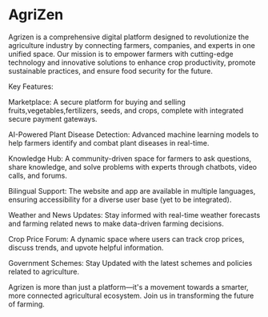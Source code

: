 # AgriZen
Agrizen is a comprehensive digital platform designed to revolutionize the agriculture industry by connecting farmers, companies, and experts in one unified space. Our mission is to empower farmers with cutting-edge technology and innovative solutions to enhance crop productivity, promote sustainable practices, and ensure food security for the future.

Key Features:

Marketplace: A secure platform for buying and selling fruits,vegetables,fertilizers, seeds, and crops, complete with integrated secure payment gateways.

AI-Powered Plant Disease Detection: Advanced machine learning models to help farmers identify and combat plant diseases in real-time.

Knowledge Hub: A community-driven space for farmers to ask questions, share knowledge, and solve problems with experts through chatbots, video calls, and forums.

Bilingual Support: The website and app are available in multiple languages, ensuring accessibility for a diverse user base (yet to be integrated).

Weather and News Updates: Stay informed with real-time weather forecasts and farming related news to make data-driven farming decisions.

Crop Price Forum: A dynamic space where users can track crop prices, discuss trends, and upvote helpful information.

Government Schemes: Stay Updated with the latest schemes and policies related to agriculture.

Agrizen is more than just a platform—it's a movement towards a smarter, more connected agricultural ecosystem. Join us in transforming the future of farming.
